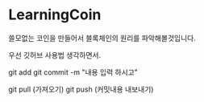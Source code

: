 # LearningCoin
쓸모없는 코인을 만들어서 블록체인의 원리를 파악해볼것입니다. 

우선 깃허브 사용법 생각하면서. 

git add
git commit -m "내용 입력 하시고" 

git pull (가져오기)
git push (커밋내용 내보내기)